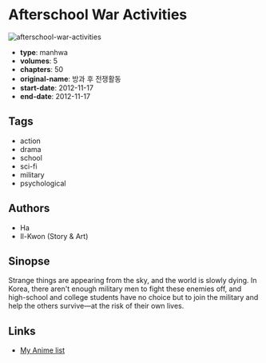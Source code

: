 # Afterschool War Activities

![afterschool-war-activities](https://cdn.myanimelist.net/images/manga/3/109677.jpg)

-   **type**: manhwa
-   **volumes**: 5
-   **chapters**: 50
-   **original-name**: 방과 후 전쟁활동
-   **start-date**: 2012-11-17
-   **end-date**: 2012-11-17

## Tags

-   action
-   drama
-   school
-   sci-fi
-   military
-   psychological

## Authors

-   Ha
-   Il-Kwon (Story & Art)

## Sinopse

Strange things are appearing from the sky, and the world is slowly dying. In Korea, there aren't enough military men to fight these enemies off, and high-school and college students have no choice but to join the military and help the others survive—at the risk of their own lives.

## Links

-   [My Anime list](https://myanimelist.net/manga/64087/Afterschool_War_Activities)
